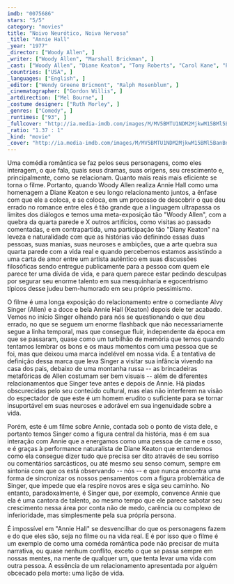 ```yaml
---
imdb: "0075686"
stars: "5/5"
category: "movies"
title: "Noivo Neurótico, Noiva Nervosa"
_title: "Annie Hall"
_year: "1977"
_director: ["Woody Allen", ]
_writer: ["Woody Allen", "Marshall Brickman", ]
_cast: ["Woody Allen", "Diane Keaton", "Tony Roberts", "Carol Kane", "Paul Simon", "Shelley Duvall", "Janet Margolin", "Colleen Dewhurst", "Christopher Walken", ]
_countries: ["USA", ]
_languages: ["English", ]
_editor: ["Wendy Greene Bricmont", "Ralph Rosenblum", ]
_cinematographer: ["Gordon Willis", ]
_artdirection: ["Mel Bourne", ]
_costume designer: ["Ruth Morley", ]
_genres: ["Comedy", ]
_runtimes: ["93", ]
_fullcover: "http://ia.media-imdb.com/images/M/MV5BMTU1NDM2MjkwM15BMl5BanBnXkFtZTcwODU3OTYwNA@@.jpg"
_ratio: "1.37 : 1"
_kind: "movie"
_cover: "http://ia.media-imdb.com/images/M/MV5BMTU1NDM2MjkwM15BMl5BanBnXkFtZTcwODU3OTYwNA@@._V1._SX93_SY140_.jpg"
---
```

Uma comédia romântica se faz pelos seus personagens, como eles interagem, o que fala, quais seus dramas, suas origens, seu crescimento e, principalmente, como se relacionam. Quanto mais reais mais eficiente se torna o filme. Portanto, quando Woody Allen realiza Annie Hall como uma homenagem a Diane Keaton e seu longo relacionamento juntos, a ênfase com que ele a coloca, e se coloca, em um processo de descobrir o que deu errado no romance entre eles é tão grande que a linguagem ultrapassa os limites dos diálogos e temos uma meta-exposição tão "Woody Allen", com a quebra da quarta parede e X outros artifícios, como visitas ao passado comentadas, e em contrapartida, uma participação tão "Diany Keaton" na leveza e naturalidade com que as histórias vão definindo essas duas pessoas, suas manias, suas neuroses e ambições, que a arte quebra sua quarta parede com a vida real e quando percebemos estamos assistindo a uma carta de amor entre um artista autêntico em suas discussões filosóficas sendo entregue publicamente para a pessoa com quem ele parece ter uma dívida de vida, e para quem parece estar pedindo desculpas por segurar seu enorme talento em sua mesquinharia e egocentrismo típicos desse judeu bem-humorado em seu próprio pessimismo.

O filme é uma longa exposição do relacionamento entre o comediante Alvy Singer (Allen) e a doce e bela Annie Hall (Keaton) depois dele ter acabado. Vemos no início Singer olhando para nós se questionando o que deu errado, no que se seguem um enorme flashback que não necessariamente segue a linha temporal, mas que consegue fluir, independente da época em que se passaram, quase como um turbilhão de memória que temos quando tentamos lembrar os bons e os maus momentos com uma pessoa que se foi, mas que deixou uma marca indelével em nossa vida. É a tentativa de definição dessa marca que leva Singer a visitar sua infância vivendo na casa dos pais, debaixo de uma montanha russa -- as brincadeiras metafóricas de Allen costumam ser bem visuais -- além de diferentes relacionamentos que Singer teve antes e depois de Annie. Há piadas obscurecidas pelo seu conteúdo cultural, mas elas não interferem na visão do espectador de que este é um homem erudito o suficiente para se tornar insuportável em suas neuroses e adorável em sua ingenuidade sobre a vida.

Porém, este é um filme sobre Annie, contada sob o ponto de vista dele, e portanto temos Singer como a figura central da história, mas é em sua interação com Annie que a energamos como uma pessoa de carne e osso, e é graças à performance naturalista de Diane Keaton que entendemos como ela consegue dizer tudo que precisa ser dito através de seu sorriso ou comentários sarcásticos, ou até mesmo seu senso comum, sempre em sintonia com que os está observando -- nós -- e que nunca encontra uma forma de sincronizar os nossos pensamentos com a figura problemática de Singer, que impede que ela respire novos ares e siga seu caminho. No entanto, paradoxalmente, é Singer que, por exemplo, convence Annie que ela é uma cantora de talento, ao mesmo tempo que ele parece sabotar seu crescimento nessa área por conta não de medo, carência ou complexo de inferioridade, mas simplesmente pela sua própria persona.

É impossível em "Annie Hall" se desvencilhar do que os personagens fazem e do que eles são, seja no filme ou na vida real. E é por isso que o filme é um exemplo de como uma coméda romântica pode não precisar de muita narrativa, ou quase nenhum conflito, exceto o que se passa sempre em nossas mentes, na mente de qualquer um, que tenta levar uma vida com outra pessoa. A essência de um relacionamento apresentada por alguém obcecado pela morte: uma lição de vida.
